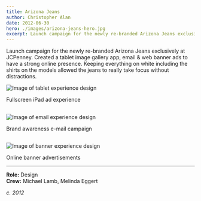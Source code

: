 ```yaml
---
title: Arizona Jeans
author: Christopher Alan
date: 2012-06-30
hero: ./images/arizona-jeans-hero.jpg
excerpt: Launch campaign for the newly re-branded Arizona Jeans exclusively at JCPenney.
---
```


Launch campaign for the newly re-branded Arizona Jeans exclusively at JCPenney. Created a tablet image gallery app, email & web banner ads to have a strong online presence. Keeping everything on white including the shirts on the models allowed the jeans to really take focus without distractions.

![Image of tablet experience design](/images/arizona-jean-tablet.png)

Fullscreen iPad ad experience
## 
![Image of email experience design](/images/arizona-jean-email-2.png)

Brand awareness e-mail campaign
## 
![Image of banner experience design](/images/arizona-jean-banners.gif)

Online banner advertisements

---

**Role:** Design  
**Crew:** Michael Lamb, Melinda Eggert 

_c. 2012_